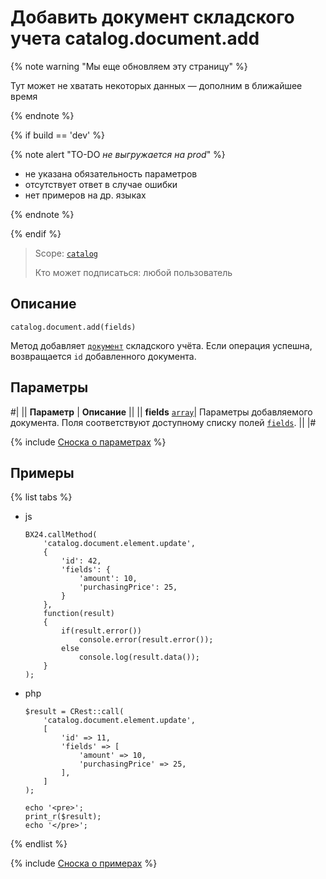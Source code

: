 # Добавить документ складского учета catalog.document.add

{% note warning "Мы еще обновляем эту страницу" %}

Тут может не хватать некоторых данных — дополним в ближайшее время

{% endnote %}

{% if build == 'dev' %}

{% note alert "TO-DO _не выгружается на prod_" %}

- не указана обязательность параметров
- отсутствует ответ в случае ошибки
- нет примеров на др. языках
  
{% endnote %}

{% endif %}

> Scope: [`catalog`](../../scopes/permissions.md)
>
> Кто может подписаться: любой пользователь

## Описание

```http
catalog.document.add(fields)
```

Метод добавляет [`документ`](../enum/catalog-enum-get-store-document-types.md) складского учёта.
Если операция успешна, возвращается `id` добавленного документа.

## Параметры

#|
|| **Параметр** | **Описание** ||
|| **fields**
[`array`](../../data-types.md)| Параметры добавляемого документа. Поля соответствуют доступному списку полей [`fields`](catalog-document-get-fields.md). ||
|#

{% include [Сноска о параметрах](../../../_includes/required.md) %}

## Примеры

{% list tabs %}

- js
  
    ```
    BX24.callMethod(
        'catalog.document.element.update',
        {
            'id': 42,
            'fields': {
                'amount': 10,
                'purchasingPrice': 25,
            }
        },
        function(result)
        {
            if(result.error())
                console.error(result.error());
            else
                console.log(result.data());
        }
    );
    ```

- php
  
    ```
    $result = CRest::call(
        'catalog.document.element.update',
        [
            'id' => 11,
            'fields' => [
                'amount' => 10,
                'purchasingPrice' => 25,
            ],
        ]
    );

    echo '<pre>';
    print_r($result);
    echo '</pre>';
    ```

{% endlist %}

{% include [Сноска о примерах](../../../_includes/examples.md) %}